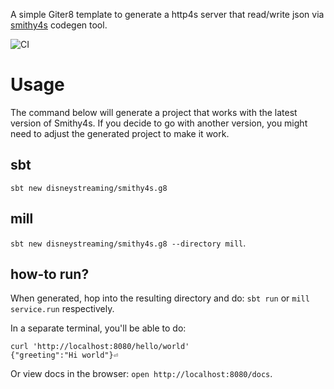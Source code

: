 A simple Giter8 template to generate a http4s server that read/write json via [smithy4s](https://github.com/disneystreaming/smithy4s) codegen tool.

![CI](https://github.com/disneystreaming/smithy4s.g8/actions/workflows/ci.yml/badge.svg)

# Usage

The command below will generate a project that works with the latest version of Smithy4s. If you decide to go with another version, you might need to adjust the generated project to make it work.

## sbt

`sbt new disneystreaming/smithy4s.g8`

## mill

`sbt new disneystreaming/smithy4s.g8 --directory mill`.

## how-to run?

When generated, hop into the resulting directory and do: `sbt run` or `mill service.run` respectively.

In a separate terminal, you'll be able to do:

```
curl 'http://localhost:8080/hello/world'
{"greeting":"Hi world"}⏎
```

Or view docs in the browser: `open http://localhost:8080/docs`.
